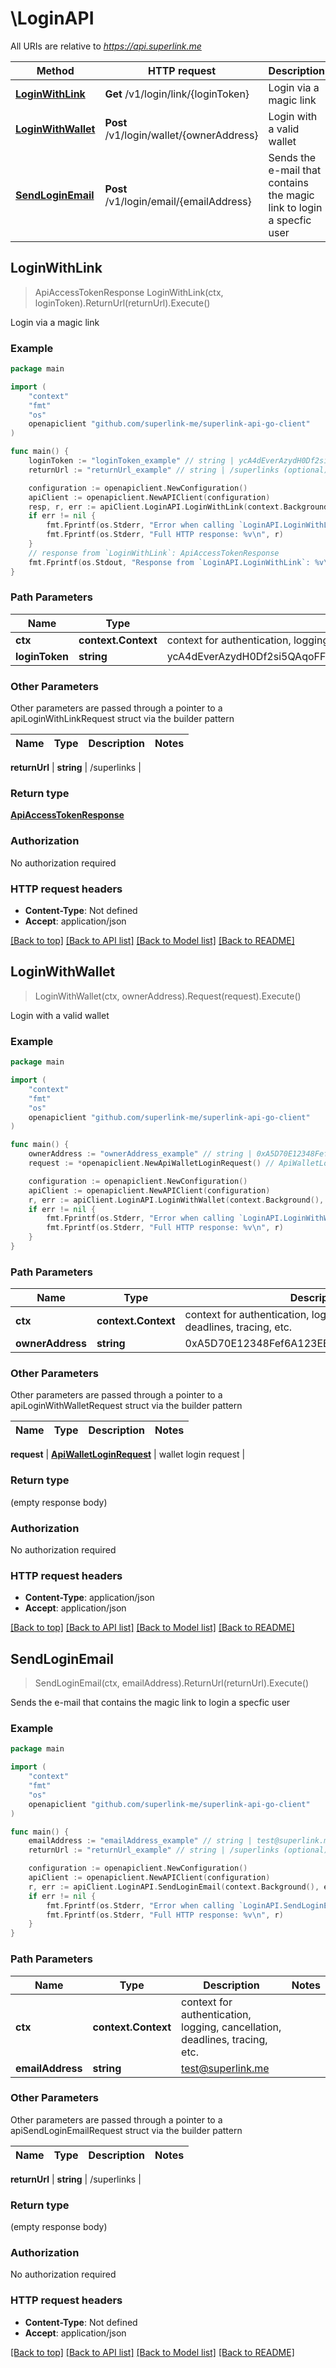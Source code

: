 # \LoginAPI

All URIs are relative to *https://api.superlink.me*

Method | HTTP request | Description
------------- | ------------- | -------------
[**LoginWithLink**](LoginAPI.md#LoginWithLink) | **Get** /v1/login/link/{loginToken} | Login via a magic link
[**LoginWithWallet**](LoginAPI.md#LoginWithWallet) | **Post** /v1/login/wallet/{ownerAddress} | Login with a valid wallet
[**SendLoginEmail**](LoginAPI.md#SendLoginEmail) | **Post** /v1/login/email/{emailAddress} | Sends the e-mail that contains the magic link to login a specfic user



## LoginWithLink

> ApiAccessTokenResponse LoginWithLink(ctx, loginToken).ReturnUrl(returnUrl).Execute()

Login via a magic link



### Example

```go
package main

import (
	"context"
	"fmt"
	"os"
	openapiclient "github.com/superlink-me/superlink-api-go-client"
)

func main() {
	loginToken := "loginToken_example" // string | ycA4dEverAzydH0Df2si5QAqoFFeYJxDdszP2WIBEQ6rx%2FT98aJQ7HZSAl7abC1f%2BDYBlL6bQxOrr%2FVHgabyqC4ln1c8L%2BmkDRFC9QsR67kcW%2BZc92KAv9eGKdOyHgIjarjUw3FmQSeQpKsAtGytVRBzhVHLHQ%3D%3D
	returnUrl := "returnUrl_example" // string | /superlinks (optional)

	configuration := openapiclient.NewConfiguration()
	apiClient := openapiclient.NewAPIClient(configuration)
	resp, r, err := apiClient.LoginAPI.LoginWithLink(context.Background(), loginToken).ReturnUrl(returnUrl).Execute()
	if err != nil {
		fmt.Fprintf(os.Stderr, "Error when calling `LoginAPI.LoginWithLink``: %v\n", err)
		fmt.Fprintf(os.Stderr, "Full HTTP response: %v\n", r)
	}
	// response from `LoginWithLink`: ApiAccessTokenResponse
	fmt.Fprintf(os.Stdout, "Response from `LoginAPI.LoginWithLink`: %v\n", resp)
}
```

### Path Parameters


Name | Type | Description  | Notes
------------- | ------------- | ------------- | -------------
**ctx** | **context.Context** | context for authentication, logging, cancellation, deadlines, tracing, etc.
**loginToken** | **string** | ycA4dEverAzydH0Df2si5QAqoFFeYJxDdszP2WIBEQ6rx%2FT98aJQ7HZSAl7abC1f%2BDYBlL6bQxOrr%2FVHgabyqC4ln1c8L%2BmkDRFC9QsR67kcW%2BZc92KAv9eGKdOyHgIjarjUw3FmQSeQpKsAtGytVRBzhVHLHQ%3D%3D | 

### Other Parameters

Other parameters are passed through a pointer to a apiLoginWithLinkRequest struct via the builder pattern


Name | Type | Description  | Notes
------------- | ------------- | ------------- | -------------

 **returnUrl** | **string** | /superlinks | 

### Return type

[**ApiAccessTokenResponse**](ApiAccessTokenResponse.md)

### Authorization

No authorization required

### HTTP request headers

- **Content-Type**: Not defined
- **Accept**: application/json

[[Back to top]](#) [[Back to API list]](../README.md#documentation-for-api-endpoints)
[[Back to Model list]](../README.md#documentation-for-models)
[[Back to README]](../README.md)


## LoginWithWallet

> LoginWithWallet(ctx, ownerAddress).Request(request).Execute()

Login with a valid wallet



### Example

```go
package main

import (
	"context"
	"fmt"
	"os"
	openapiclient "github.com/superlink-me/superlink-api-go-client"
)

func main() {
	ownerAddress := "ownerAddress_example" // string | 0xA5D70E12348Fef6A123EBD1231b123c51235E321
	request := *openapiclient.NewApiWalletLoginRequest() // ApiWalletLoginRequest | wallet login request

	configuration := openapiclient.NewConfiguration()
	apiClient := openapiclient.NewAPIClient(configuration)
	r, err := apiClient.LoginAPI.LoginWithWallet(context.Background(), ownerAddress).Request(request).Execute()
	if err != nil {
		fmt.Fprintf(os.Stderr, "Error when calling `LoginAPI.LoginWithWallet``: %v\n", err)
		fmt.Fprintf(os.Stderr, "Full HTTP response: %v\n", r)
	}
}
```

### Path Parameters


Name | Type | Description  | Notes
------------- | ------------- | ------------- | -------------
**ctx** | **context.Context** | context for authentication, logging, cancellation, deadlines, tracing, etc.
**ownerAddress** | **string** | 0xA5D70E12348Fef6A123EBD1231b123c51235E321 | 

### Other Parameters

Other parameters are passed through a pointer to a apiLoginWithWalletRequest struct via the builder pattern


Name | Type | Description  | Notes
------------- | ------------- | ------------- | -------------

 **request** | [**ApiWalletLoginRequest**](ApiWalletLoginRequest.md) | wallet login request | 

### Return type

 (empty response body)

### Authorization

No authorization required

### HTTP request headers

- **Content-Type**: application/json
- **Accept**: application/json

[[Back to top]](#) [[Back to API list]](../README.md#documentation-for-api-endpoints)
[[Back to Model list]](../README.md#documentation-for-models)
[[Back to README]](../README.md)


## SendLoginEmail

> SendLoginEmail(ctx, emailAddress).ReturnUrl(returnUrl).Execute()

Sends the e-mail that contains the magic link to login a specfic user



### Example

```go
package main

import (
	"context"
	"fmt"
	"os"
	openapiclient "github.com/superlink-me/superlink-api-go-client"
)

func main() {
	emailAddress := "emailAddress_example" // string | test@superlink.me
	returnUrl := "returnUrl_example" // string | /superlinks (optional)

	configuration := openapiclient.NewConfiguration()
	apiClient := openapiclient.NewAPIClient(configuration)
	r, err := apiClient.LoginAPI.SendLoginEmail(context.Background(), emailAddress).ReturnUrl(returnUrl).Execute()
	if err != nil {
		fmt.Fprintf(os.Stderr, "Error when calling `LoginAPI.SendLoginEmail``: %v\n", err)
		fmt.Fprintf(os.Stderr, "Full HTTP response: %v\n", r)
	}
}
```

### Path Parameters


Name | Type | Description  | Notes
------------- | ------------- | ------------- | -------------
**ctx** | **context.Context** | context for authentication, logging, cancellation, deadlines, tracing, etc.
**emailAddress** | **string** | test@superlink.me | 

### Other Parameters

Other parameters are passed through a pointer to a apiSendLoginEmailRequest struct via the builder pattern


Name | Type | Description  | Notes
------------- | ------------- | ------------- | -------------

 **returnUrl** | **string** | /superlinks | 

### Return type

 (empty response body)

### Authorization

No authorization required

### HTTP request headers

- **Content-Type**: Not defined
- **Accept**: application/json

[[Back to top]](#) [[Back to API list]](../README.md#documentation-for-api-endpoints)
[[Back to Model list]](../README.md#documentation-for-models)
[[Back to README]](../README.md)

